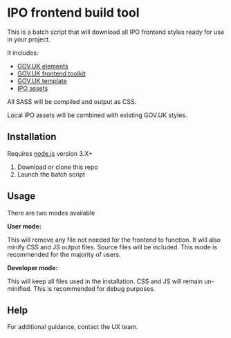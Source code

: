 # IPO frontend build tool

This is a batch script that will download all IPO frontend styles ready for use in your project.

It includes:
- <a href="https://github.com/alphagov/govuk_elements">GOV.UK elements</a>
- <a href="https://github.com/alphagov/govuk_frontend_toolkit">GOV.UK frontend toolkit</a>
- <a href="https://github.com/alphagov/govuk_template">GOV.UK template</a>
- <a href="https://github.com/intellectual-property-office/Assets">IPO assets</a>

All SASS will be compiled and output as CSS. 

Local IPO assets will be combined with existing GOV.UK styles. 

## Installation

Requires <a href="https://nodejs.org/en/">node.js</a> version 3.X+

1. Download or clone this repo
2. Launch the batch script

## Usage

There are two modes available

<b>User mode:</b>

This will remove any file not needed for the frontend to function. It will also minify CSS and JS output files. Source files will be included. This mode is recommended for the majority of users.

<b>Developer mode:</b>

This will keep all files used in the installation. CSS and JS will remain un-minified. This is recommended for debug purposes. 

## Help

For additional guidance, contact the UX team.
